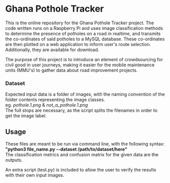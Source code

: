 # Ghana Pothole Tracker
This is the online repository for the Ghana Pothole Tracker project. The code written runs on a Raspberry Pi and uses image classification methods to determine the presence of potholes on a road in realtime, and transmits the co-ordinates of said potholes to a MySQL database.
These co-ordinates are then plotted on a web application to inform user's route selection. Additionally, they are available for download.

The purpose of this project is to introduce an element of crowdsourcing for civil good in user journeys, making it easier for the mobile maintenance units (MMU's) to gather data about road improvement projects.

### Dataset
Expected input data is a folder of images, with the naming convention of the folder contents representing the image classes.<br/> 
eg. *pothole.1.png* & *not_a_pothole.1.png* <br/>
The full stops are necessary, as the script splits the filenames in order to get the image label.

## Usage
These files are meant to be run via command line, with the following syntax: <br/>**"python3 file_name.py --dataset /path/to/dataset/here"**<br/>
The classification metrics and confusion matrix for the given data are the outputs.

An extra script (test.py) is included to allow the user to verify the results with their own input images.
